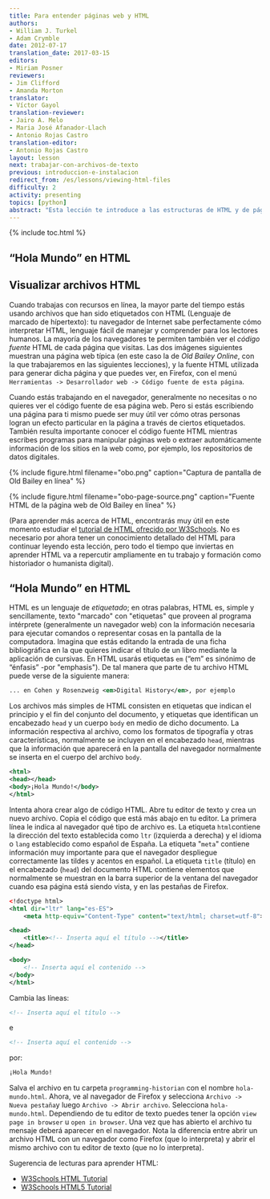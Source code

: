 ```yaml
---
title: Para entender páginas web y HTML
authors:
- William J. Turkel
- Adam Crymble
date: 2012-07-17
translation_date: 2017-03-15
editors:
- Miriam Posner
reviewers:
- Jim Clifford
- Amanda Morton
translator:
- Víctor Gayol
translation-reviewer:
- Jairo A. Melo
- Maria José Afanador-Llach
- Antonio Rojas Castro
translation-editor:
- Antonio Rojas Castro
layout: lesson
next: trabajar-con-archivos-de-texto
previous: introduccion-e-instalacion
redirect_from: /es/lessons/viewing-html-files
difficulty: 2
activity: presenting
topics: [python]
abstract: "Esta lección te introduce a las estructuras de HTML y de páginas web." 
---
```


{% include toc.html %}





“Hola Mundo” en HTML
--------------------------------

## Visualizar archivos HTML

Cuando trabajas con recursos en línea, la mayor parte del tiempo estás usando archivos que han sido etiquetados con HTML (Lenguaje de marcado de hípertexto): tu navegador de Internet sabe perfectamente cómo interpretar HTML, lenguaje fácil de manejar y comprender para los lectores humanos. La mayoría de los navegadores te permiten también ver el *código fuente* HTML de cada página que visitas. Las dos imágenes siguientes muestran una página web típica (en este caso la de *Old Bailey Online*, con la que trabajaremos en las siguientes lecciones), y la fuente HTML utilizada para generar dicha página y que puedes ver, en Firefox, con el menú `Herramientas -> Desarrollador web -> Código fuente de esta página`.

Cuando estás trabajando en el navegador, generalmente no necesitas o no quieres ver el código fuente de esa página web. Pero si estás escribiendo una página para ti mismo puede ser muy útil ver cómo otras personas logran un efecto particular en la página a través de ciertos etiquetados. También resulta importante conocer el código fuente HTML mientras escribes programas para manipular páginas web o extraer automáticamente información de los sitios en la web como, por ejemplo, los repositorios de datos digitales.

{% include figure.html filename="obo.png" caption="Captura de pantalla de Old Bailey en línea" %}

{% include figure.html filename="obo-page-source.png" caption="Fuente HTML de la página web de Old Bailey en línea" %}

(Para aprender más acerca de HTML, encontrarás muy útil en este momento estudiar el [tutorial de HTML ofrecido por W3Schools]. No es necesario por ahora tener un conocimiento detallado del HTML para continuar leyendo esta lección, pero todo el tiempo que inviertas en aprender HTML va a repercutir ampliamente en tu trabajo y formación como historiador o humanista digital).

## “Hola Mundo” en HTML

HTML es un lenguaje de *etiquetado*; en otras palabras, HTML es, simple y sencillamente, texto "marcado" con "etiquetas" que proveen al programa intérprete (generalmente un navegador web) con la información necesaria para ejecutar comandos o representar cosas en la pantalla de la computadora. Imagina que estás editando la entrada de una ficha bibliográfica en la que quieres indicar el título de un libro mediante la aplicación de cursivas. En HTML usarás etiquetas `em` (“em” es sinónimo de “énfasis” -por "emphasis"). De tal manera que parte de tu archivo HTML puede verse de la siguiente manera:

```xml
... en Cohen y Rosenzweig <em>Digital History</em>, por ejemplo
```

Los archivos más simples de HTML consisten en etiquetas que indican el principio y el fin del conjunto del documento, y etiquetas que identifican un encabezado `head` y un cuerpo `body` en medio de dicho documento. La información respectiva al archivo, como los formatos de tipografía y otras características, normalmente se incluyen en el encabezado `head`, mientras que la información que aparecerá en la pantalla del navegador normalmente se inserta en el cuerpo del archivo `body`.

```xml
<html>
<head></head>
<body>¡Hola Mundo!</body>
</html>
```

Intenta ahora crear algo de código HTML. Abre tu editor de texto y crea un nuevo archivo. Copia el código que está más abajo en tu editor. La primera línea le indica al navegador qué tipo de archivo es. La etiqueta `html`contiene la dirección del texto establecida como `ltr` (izquierda a derecha) y el idioma o `lang` establecido como español de España. La etiqueta "`meta`" contiene información muy importante para que el navegador despliegue correctamente las tildes y acentos en español. La etiqueta `title` (título) en el encabezado (`head`) del documento HTML contiene elementos que normalmente se muestran en la barra superior de la ventana del navegador cuando esa página está siendo vista, y en las pestañas de Firefox.

``` xml
<!doctype html>
<html dir="ltr" lang="es-ES">
	<meta http-equiv="Content-Type" content="text/html; charset=utf-8">

<head>
    <title><!-- Inserta aquí el título --></title>
</head>

<body>
    <!-- Inserta aquí el contenido -->
</body>
</html>
```

Cambia las líneas:

```xml
<!-- Inserta aquí el título -->
```

e

```xml
<!-- Inserta aquí el contenido -->
```
 por:

```xml
¡Hola Mundo!
```

Salva el archivo en tu carpeta `programming-historian` con el nombre `hola-mundo.html`. Ahora, ve al navegador de Firefox y selecciona `Archivo -> Nueva pestaña`y luego `Archivo -> Abrir archivo`. Selecciona `hola-mundo.html`. Dependiendo de tu editor de texto puedes tener la opción `view page in browser` u `open in browser`. Una vez que has abierto el archivo tu mensaje deberá aparecer en el navegador. Nota la diferencia entre abrir un archivo HTML con un navegador como Firefox (que lo interpreta) y abrir el mismo archivo con tu editor de texto (que no lo interpreta).

Sugerencia de lecturas para aprender HTML:

-	[W3Schools HTML Tutorial]
-	[W3Schools HTML5 Tutorial]

[la anterior de la serie]: http://es.programminghistorian.org/lecciones/introduccion-e-instalacion/">
[tutorial de HTML ofrecido por W3Schools]: http://www.w3schools.com/html/default.asp
[W3Schools HTML Tutorial]: http://www.w3schools.com/html/default.asp
[W3Schools HTML5 Tutorial]: http://www.w3schools.com/html/html5_intro.asp
